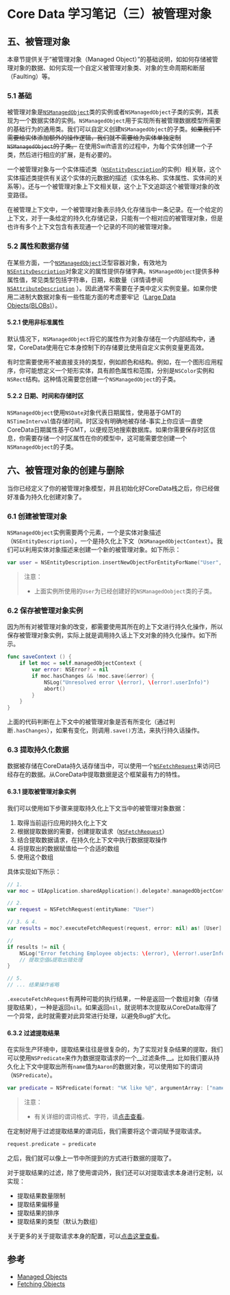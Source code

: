 Core Data 学习笔记（三）被管理对象
===

## 五、被管理对象

本章节提供关于“被管理对象（Managed Object）”的基础说明，如如何存储被管理对象的数据、如何实现一个自定义被管理对象类、对象的生命周期和断层（Faulting）等。

### 5.1 基础

被管理对象是[`NSManagedObject`]()类的实例或者`NSManagedObject`子类的实例，其表现为一个数据实体的实例。`NSManagedObject`用于实现所有被管理数据模型所需要的基础行为的通用类。我们可以自定义创建`NSManagedObject`的子类。~~如果我们不需要给实体添加额外的操作逻辑，我们就不需要给为实体单独定制`NSManagedObject`的子类。~~ 在使用Swift语言的过程中，为每个实体创建一个子类，然后进行相应的扩展，是有必要的。

一个被管理对象与一个实体描述类（[`NSEntityDescription`](https://developer.apple.com/library/prerelease/watchos/documentation/Cocoa/Reference/CoreDataFramework/Classes/NSEntityDescription_Class/)的实例）相关联，这个实体描述类提供有关这个实体的元数据的描述（实体名称、实体属性、实体间的关系等）。还与一个被管理对象上下文相关联，这个上下文追踪这个被管理对象的改变路径。

在被管理上下文中，一个被管理对象表示持久化存储当中一条记录。在一个给定的上下文，对于一条给定的持久化存储记录，只能有一个相对应的被管理对象，但是也许有多个上下文包含有表现通一个记录的不同的被管理对象。

### 5.2 属性和数据存储

在某些方面，一个[`NSManagedObject`](https://developer.apple.com/library/prerelease/watchos/documentation/Cocoa/Reference/CoreDataFramework/Classes/NSManagedObject_Class/s)泛型容器对象，有效地为[`NSEntityDescription`](https://developer.apple.com/library/prerelease/watchos/documentation/Cocoa/Reference/CoreDataFramework/Classes/NSEntityDescription_Class/)对象定义的属性提供存储字典。`NSManagedObject`提供多种属性值，常见类型包括字符串，日期，和数量（详情请参阅[`NSAttributeDescription`](https://developer.apple.com/library/prerelease/watchos/documentation/Cocoa/Reference/CoreDataFramework/Classes/NSAttributeDescription_Class/)
）。因此通常不需要在子类中定义实例变量。如果你使用二进制大数据对象有一些性能方面的考虑要牢记（[Large Data Objects(BLOBs)](https://developer.apple.com/library/prerelease/ios/documentation/Cocoa/Conceptual/CoreData/Performance.html#//apple_ref/doc/uid/TP40001075-CH25-SW11)）。

#### 5.2.1 使用非标准属性

默认情况下，`NSManagedObject`将它的属性作为对象存储在一个内部结构中，通常，CoreData使用在它本身控制下的存储要比使用自定义实例变量更高效。

有时您需要使用不被直接支持的类型，例如颜色和结构。例如，在一个图形应用程序，你可能想定义一个矩形实体，具有颜色属性和范围，分别是`NSColor`实例和`NSRect`结构。这种情况需要您创建一个`NSManagedObject`的子类。

#### 5.2.2 日期、时间和存储时区

`NSManagedObject`使用`NSDate`对象代表日期属性，使用基于GMT的`NSTimeInterval`值存储时间。时区没有明确地被存储-事实上你应该一直使CoreData日期属性基于GMT，以便规范地搜索数据库。如果你需要保存时区信息，你需要存储一个时区属性在你的模型中，这可能需要您创建一个`NSManagedObject`的子类。

## 六、被管理对象的创建与删除

当你已经定义了你的被管理对象模型，并且初始化好CoreData栈之后，你已经做好准备为持久化创建对象了。

### 6.1 创建被管理对象

`NSManagedObject`实例需要两个元素，一个是实体对象描述（`NSEntityDescription`），一个是持久化上下文（`NSManagedObjectContext`）。我们可以利用实体对象描述来创建一个新的被管理对象。如下所示：

```swift
var user = NSEntityDescription.insertNewObjectForEntityForName("User", inManagedObjectContext: context!) as! User
```

> 注意：
>
> * 上面实例所使用的`User`为已经创建好的`NSManagedOobject`类的子类。

### 6.2 保存被管理对象实例 

因为所有对被管理对象的改变，都需要使用其所在的上下文进行持久化操作，所以保存被管理对象实例，实际上就是调用持久话上下文对象的持久化操作。如下所示。

```swift
func saveContext () {
    if let moc = self.managedObjectContext {
        var error: NSError? = nil
        if moc.hasChanges && !moc.save(&error) {
            NSLog("Unresolved error \(error), \(error!.userInfo)")
            abort()
        }
    }
}
```

上面的代码判断在上下文中的被管理对象是否有所变化（通过判断`.hasChanges`），如果有变化，则调用`.save()`方法，来执行持久话操作。

### 6.3 提取持久化数据

数据被存储在CoreData持久话存储当中，可以使用一个[`NSFetchRequest`](https://developer.apple.com/library/prerelease/watchos/documentation/Cocoa/Reference/CoreDataFramework/Classes/NSFetchRequest_Class/)来访问已经存在的数据。从CoreData中提取数据是这个框架最有力的特性。

#### 6.3.1 提取被管理对象实例

我们可以使用如下步骤来提取持久化上下文当中的被管理对象数据：

1. 取得当前运行应用的持久化上下文
2. 根据提取数据的需要，创建提取请求（[`NSFetchRequest`](https://developer.apple.com/library/prerelease/watchos/documentation/Cocoa/Reference/CoreDataFramework/Classes/NSFetchRequest_Class/)）
3. 结合提取数据请求，在持久化上下文中执行数据提取操作
4. 将提取出的数据赋值给一个合适的数组
5. 使用这个数组

具体实现如下所示：

```swift
// 1.
var moc = UIApplication.sharedApplication().delegate?.managedObjectContext

// 2.
var request = NSFetchRequest(entityName: "User")

// 3. & 4.
var results = moc?.executeFetchRequest(request, error: nil) as! [User]

//
if results != nil {
    NSLog("Error fetching Employee objects: \(error), \(error!.userInfo)")
    // 提取空值&提取出错处理
}

// 5.
// ... 结果操作省略

```

`.executeFetchRequest`有两种可能的执行结果，一种是返回一个数组对象（存储提取结果），一种是返回`nil`。如果返回`nil`，就说明本次提取从CoreData取得了一个异常，此时就需要对此异常进行处理，以避免Bug扩大化。

#### 6.3.2 过滤提取结果

在实际生产环境中，提取结果往往是很复杂的，为了实现对复杂结果的提取，我们可以使用`NSPredicate`来作为数据提取请求的一个__过滤条件__。比如我们要从持久化上下文中提取出所有`name`值为`Aaron`的数据对象，可以使用如下的谓词（`NSPredicate`）。

```swift
var predicate = NSPredicate(format: "%K like %@", argumentArray: ["name", "Aaron"])
```

> 注意：
> 
> * 有关详细的谓词格式、字符，请[点击查看](https://developer.apple.com/library/prerelease/ios/documentation/Cocoa/Conceptual/Predicates/)。

在定制好用于过滤提取结果的谓词后，我们需要将这个谓词赋予提取请求。

```swift
request.predicate = predicate
```

之后，我们就可以像上一节中所提到的方式进行数据的提取了。

对于提取结果的过滤，除了使用谓词外，我们还可以对提取请求本身进行定制，以实现：

* 提取结果数量限制
* 提取结果偏移量
* 提取结果的排序
* 提取结果的类型（默认为数组）

关于更多的关于提取请求本身的配置，可以[点击这里查看](https://developer.apple.com/library/prerelease/ios/documentation/Cocoa/Reference/CoreDataFramework/Classes/NSFetchRequest_Class/index.html#//apple_ref/occ/instp/NSFetchRequest/resultType)。

## 参考

* [Managed Objects](https://developer.apple.com/library/prerelease/ios/documentation/Cocoa/Conceptual/CoreData/LifeofaManagedObject.html)
* [Fetching Objects](https://developer.apple.com/library/prerelease/ios/documentation/Cocoa/Conceptual/CoreData/FetchingObjects.html#//apple_ref/doc/uid/TP40001075-CH6-SW1)
